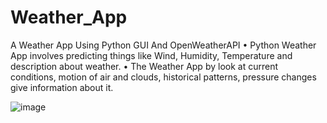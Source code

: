 # Weather_App
A Weather App
Using Python GUI And OpenWeatherAPI
•	 Python Weather App involves predicting things like Wind, Humidity, Temperature and description about weather. 
•	The Weather App by look at current conditions, motion of air and clouds, historical patterns, pressure changes give information about it.

![image](https://user-images.githubusercontent.com/87440737/190875753-63703d14-4f57-405f-aa76-d429be0a8b15.png)
